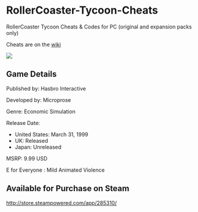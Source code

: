 # RollerCoaster-Tycoon-Cheats
RollerCoaster Tycoon Cheats &amp; Codes for PC (original and expansion packs only)

Cheats are on the [wiki](https://github.com/StephanieHawn/RollerCoaster-Tycoon-Cheats/wiki)

![](http://i.giphy.com/tsvkiHCspThCM.gif)

## Game Details

Published by: Hasbro Interactive

Developed by: Microprose

Genre: Economic Simulation

Release Date:
- United States: March 31, 1999
- UK: Released
- Japan: Unreleased


MSRP: 9.99 USD

E for Everyone : Mild Animated Violence

## Available for Purchase on Steam

http://store.steampowered.com/app/285310/
